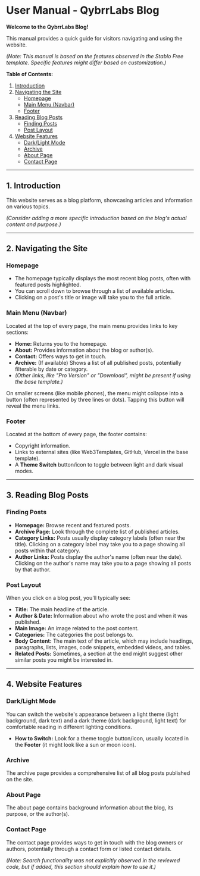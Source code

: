 # User Manual - QybrrLabs Blog

**Welcome to the QybrrLabs Blog!**

This manual provides a quick guide for visitors navigating and using the website.

*(Note: This manual is based on the features observed in the Stablo Free template. Specific features might differ based on customization.)*

**Table of Contents:**

1.  [Introduction](#introduction)
2.  [Navigating the Site](#navigating-the-site)
    *   [Homepage](#homepage)
    *   [Main Menu (Navbar)](#main-menu-navbar)
    *   [Footer](#footer)
3.  [Reading Blog Posts](#reading-blog-posts)
    *   [Finding Posts](#finding-posts)
    *   [Post Layout](#post-layout)
4.  [Website Features](#website-features)
    *   [Dark/Light Mode](#darklight-mode)
    *   [Archive](#archive)
    *   [About Page](#about-page)
    *   [Contact Page](#contact-page)

---

## 1. Introduction

This website serves as a blog platform, showcasing articles and information on various topics.

*(Consider adding a more specific introduction based on the blog's actual content and purpose.)*

---

## 2. Navigating the Site

### Homepage

*   The homepage typically displays the most recent blog posts, often with featured posts highlighted.
*   You can scroll down to browse through a list of available articles.
*   Clicking on a post's title or image will take you to the full article.

### Main Menu (Navbar)

Located at the top of every page, the main menu provides links to key sections:

*   **Home:** Returns you to the homepage.
*   **About:** Provides information about the blog or author(s).
*   **Contact:** Offers ways to get in touch.
*   **Archive:** (If available) Shows a list of all published posts, potentially filterable by date or category.
*   *(Other links, like "Pro Version" or "Download", might be present if using the base template.)*

On smaller screens (like mobile phones), the menu might collapse into a button (often represented by three lines or dots). Tapping this button will reveal the menu links.

### Footer

Located at the bottom of every page, the footer contains:

*   Copyright information.
*   Links to external sites (like Web3Templates, GitHub, Vercel in the base template).
*   A **Theme Switch** button/icon to toggle between light and dark visual modes.

---

## 3. Reading Blog Posts

### Finding Posts

*   **Homepage:** Browse recent and featured posts.
*   **Archive Page:** Look through the complete list of published articles.
*   **Category Links:** Posts usually display category labels (often near the title). Clicking on a category label may take you to a page showing all posts within that category.
*   **Author Links:** Posts display the author's name (often near the date). Clicking on the author's name may take you to a page showing all posts by that author.

### Post Layout

When you click on a blog post, you'll typically see:

*   **Title:** The main headline of the article.
*   **Author & Date:** Information about who wrote the post and when it was published.
*   **Main Image:** An image related to the post content.
*   **Categories:** The categories the post belongs to.
*   **Body Content:** The main text of the article, which may include headings, paragraphs, lists, images, code snippets, embedded videos, and tables.
*   **Related Posts:** Sometimes, a section at the end might suggest other similar posts you might be interested in.

---

## 4. Website Features

### Dark/Light Mode

You can switch the website's appearance between a light theme (light background, dark text) and a dark theme (dark background, light text) for comfortable reading in different lighting conditions.

*   **How to Switch:** Look for a theme toggle button/icon, usually located in the **Footer** (it might look like a sun or moon icon).

### Archive

The archive page provides a comprehensive list of all blog posts published on the site.

### About Page

The about page contains background information about the blog, its purpose, or the author(s).

### Contact Page

The contact page provides ways to get in touch with the blog owners or authors, potentially through a contact form or listed contact details.

*(Note: Search functionality was not explicitly observed in the reviewed code, but if added, this section should explain how to use it.)* 